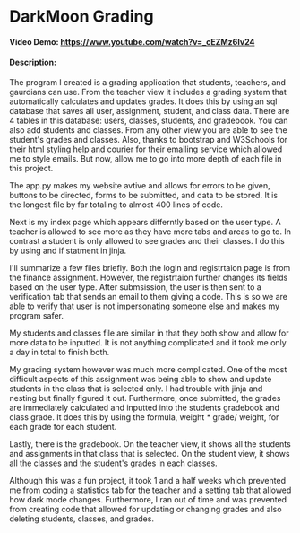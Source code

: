 # DarkMoon Grading
#### Video Demo:  <https://www.youtube.com/watch?v=_cEZMz6Iv24>
#### Description:

The program I created is a grading application that students, teachers, and gaurdians can use. From the teacher view it includes a grading system that automatically calculates and updates grades. It does this by using an sql database that saves all user, assignment, student, and class data. There are 4 tables in this database: users, classes, students, and gradebook. You can also add students and classes. From any other view you are able to see the student's grades and classes. Also, thanks to bootstrap and W3Schools for their html styling help and courier for their emailing service which allowed me to style emails. But now, allow me to go into more depth of each file in this project.

The app.py makes my website avtive and allows for errors to be given, buttons to be directed, forms to be submitted, and data to be stored. It is the longest file by far totaling to almost 400 lines of code.

Next is my index page which appears differntly based on the user type. A teacher is allowed to see more as they have more tabs and areas to go to. In contrast a student is only allowed to see grades and their classes. I do this by using and if statment in jinja.

I'll summarize a few files briefly. Both the login and registrtaion page is from the finance assignment. However, the registrtaion further changes its fields based on the user type. After submsission, the user is then sent to a verification tab that sends an email to them giving a code. This is so we are able to verify that user is not impersonating someone else and makes my program safer.

My students and classes file are similar in that they both show and allow for more data to be inputted. It is not anything complicated and it took me only a day in total to finish both.

My grading system however was much more complicated. One of the most difficult aspects of this assignment was being able to show and update students in the class that is selected only. I had trouble with jinja and nesting but finally figured it out. Furthermore, once submitted, the grades are immediately calculated and inputted into the students gradebook and class grade. It does this by using the formula, weight * grade/ weight, for each grade for each student.

Lastly, there is the gradebook. On the teacher view, it shows all the students and assignments in that class that is selected. On the student view, it shows all the classes and the student's grades in each classes.

Although this was a fun project, it took 1 and a half weeks which prevented me from coding a statistics tab for the teacher and a setting tab that allowed how dark mode changes. Furthermore, I ran out of time and was prevented from creating code that allowed for updating or changing grades and also deleting students, classes, and grades.